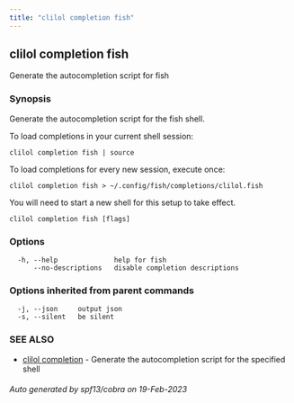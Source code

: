 ```yaml
---
title: "clilol completion fish"
---
```

## clilol completion fish

Generate the autocompletion script for fish

### Synopsis

Generate the autocompletion script for the fish shell.

To load completions in your current shell session:

	clilol completion fish | source

To load completions for every new session, execute once:

	clilol completion fish > ~/.config/fish/completions/clilol.fish

You will need to start a new shell for this setup to take effect.


```
clilol completion fish [flags]
```

### Options

```
  -h, --help              help for fish
      --no-descriptions   disable completion descriptions
```

### Options inherited from parent commands

```
  -j, --json     output json
  -s, --silent   be silent
```

### SEE ALSO

* [clilol completion](clilol_completion.md)	 - Generate the autocompletion script for the specified shell

###### Auto generated by spf13/cobra on 19-Feb-2023
